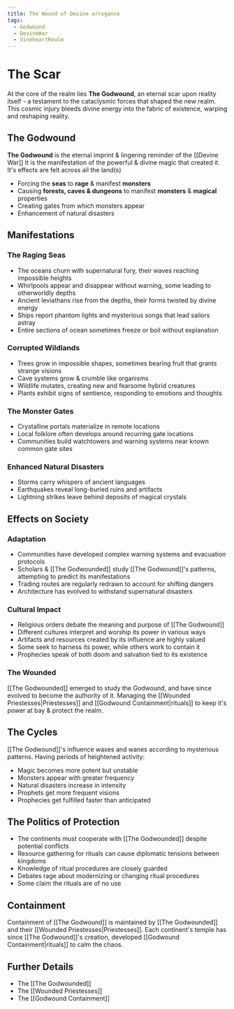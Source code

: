 ```yaml
---
title: The Wound of Devine arrogance
tags:
  - Godwound
  - DevineWar
  - VineheartRealm
---
```


# The Scar
At the core of the realm lies **The Godwound**, an eternal scar upon reality itself - a testament to the cataclysmic forces that shaped the new realm. This cosmic injury bleeds divine energy into the fabric of existence, warping and reshaping reality.

## The Godwound
**The Godwound** is the eternal imprint & lingering reminder of the [[Devine War]]
It is the manifestation of the powerful & divine magic that created it.
It's effects are felt across all the land(s)
- Forcing the **seas** to **rage** & manifest **monsters**
- Causing **forests, caves & dungeons** to manifest **monsters** & **magical** properties
- Creating gates from which monsters appear
- Enhancement of natural disasters

## Manifestations

### The Raging Seas
- The oceans churn with supernatural fury, their waves reaching impossible heights
- Whirlpools appear and disappear without warning, some leading to otherworldly depths
- Ancient leviathans rise from the depths, their forms twisted by divine energy
- Ships report phantom lights and mysterious songs that lead sailors astray
- Entire sections of ocean sometimes freeze or boil without explanation

### Corrupted Wildlands
- Trees grow in impossible shapes, sometimes bearing fruit that grants strange visions
- Cave systems grow & crumble like organisms
- Wildlife mutates, creating new and fearsome hybrid creatures
- Plants exhibit signs of sentience, responding to emotions and thoughts

### The Monster Gates
- Crystalline portals materialize in remote locations
- Local folklore often develops around recurring gate locations
- Communities build watchtowers and warning systems near known common gate sites

### Enhanced Natural Disasters
- Storms carry whispers of ancient languages
- Earthquakes reveal long-buried ruins and artifacts
- Lightning strikes leave behind deposits of magical crystals


## Effects on Society

### Adaptation
- Communities have developed complex warning systems and evacuation protocols
- Scholars & [[The Godwounded]] study [[The Godwound]]'s patterns, attempting to predict its manifestations
- Trading routes are regularly redrawn to account for shifting dangers
- Architecture has evolved to withstand supernatural disasters

### Cultural Impact
- Religious orders debate the meaning and purpose of [[The Godwound]]
- Different cultures interpret and worship its power in various ways
- Artifacts and resources created by its influence are highly valued
- Some seek to harness its power, while others work to contain it
- Prophecies speak of both doom and salvation tied to its existence

### The Wounded
[[The Godwounded]] emerged to study the Godwound, and have since evolved to become the authority of it. Managing the [[Wounded Priestesses|Priestesses]] and [[Godwound Containment|rituals]] to keep it's power at bay & protect the realm.


## The Cycles
[[The Godwound]]'s influence waxes and wanes according to mysterious patterns. Having periods of heightened activity:
- Magic becomes more potent but unstable
- Monsters appear with greater frequency
- Natural disasters increase in intensity
- Prophets get more frequent visions
- Prophecies get fulfilled faster than anticipated


## The Politics of Protection
- The continents must cooperate with [[The Godwounded]] despite potential conflicts
- Resource gathering for rituals can cause diplomatic tensions between kingdoms
- Knowledge of ritual procedures are closely guarded
- Debates rage about modernizing or changing ritual procedures
- Some claim the rituals are of no use


## Containment
Containment of [[The Godwound]] is maintained by [[The Godwounded]] and their [[Wounded Priestesses|Priestesses]]. Each continent's temple has since [[The Godwound]]'s creation, developed [[Godwound Containment|rituals]] to calm the chaos.

## Further Details
- The [[The Godwounded]]
- The [[Wounded Priestesses]]
- The [[Godwound Containment]]